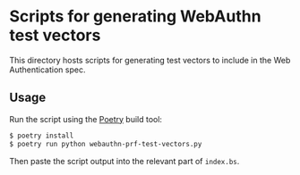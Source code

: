 Scripts for generating WebAuthn test vectors
===

This directory hosts scripts for generating test vectors to include in the Web Authentication spec.


Usage
---

Run the script using the [Poetry](https://python-poetry.org/) build tool:

```sh
$ poetry install
$ poetry run python webauthn-prf-test-vectors.py
```

Then paste the script output into the relevant part of `index.bs`.
